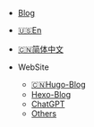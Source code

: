 <!-- _navbar.md 自定义导航 -->
* [Blog](https://geekswg.js.cool)
* [:us:En](/)
* [:cn:简体中文](/zh-cn/)

* WebSite

  * [:cn:Hugo-Blog](https://geekswg.js.cool/)
  * [Hexo-Blog](https://hexo.geekswg.top/)
  * [ChatGPT](https://chatgpt.geekswg.top/)
  * [Others](zh-cn/cover.md)

